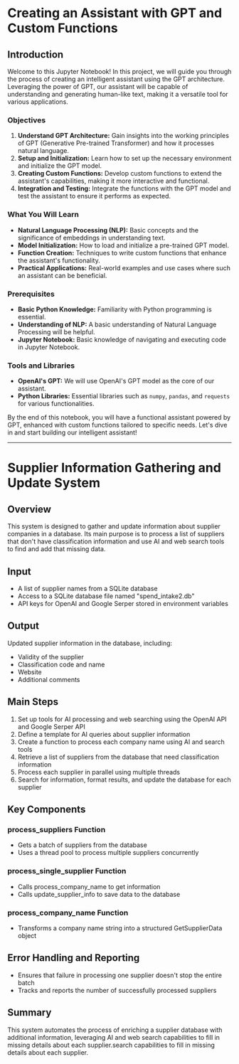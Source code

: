 # Creating an Assistant with GPT and Custom Functions

## Introduction

Welcome to this Jupyter Notebook! In this project, we will guide you through the process of creating an intelligent
assistant using the GPT architecture. Leveraging the power of GPT, our assistant will be capable of understanding and
generating human-like text, making it a versatile tool for various applications.

### Objectives

1. **Understand GPT Architecture:** Gain insights into the working principles of GPT (Generative Pre-trained
   Transformer) and how it processes natural language.
2. **Setup and Initialization:** Learn how to set up the necessary environment and initialize the GPT model.
3. **Creating Custom Functions:** Develop custom functions to extend the assistant's capabilities, making it more
   interactive and functional.
4. **Integration and Testing:** Integrate the functions with the GPT model and test the assistant to ensure it performs
   as expected.

### What You Will Learn

- **Natural Language Processing (NLP):** Basic concepts and the significance of embeddings in understanding text.
- **Model Initialization:** How to load and initialize a pre-trained GPT model.
- **Function Creation:** Techniques to write custom functions that enhance the assistant's functionality.
- **Practical Applications:** Real-world examples and use cases where such an assistant can be beneficial.

### Prerequisites

- **Basic Python Knowledge:** Familiarity with Python programming is essential.
- **Understanding of NLP:** A basic understanding of Natural Language Processing will be helpful.
- **Jupyter Notebook:** Basic knowledge of navigating and executing code in Jupyter Notebook.

### Tools and Libraries

- **OpenAI's GPT:** We will use OpenAI's GPT model as the core of our assistant.
- **Python Libraries:** Essential libraries such as `numpy`, `pandas`, and `requests` for various functionalities.

By the end of this notebook, you will have a functional assistant powered by GPT, enhanced with custom functions
tailored to specific needs. Let's dive in and start building our intelligent assistant!

---
# Supplier Information Gathering and Update System

## Overview

This system is designed to gather and update information about supplier companies in a database. Its main purpose is to process a list of suppliers that don't have classification information and use AI and web search tools to find and add that missing data.

## Input

- A list of supplier names from a SQLite database
- Access to a SQLite database file named "spend_intake2.db"
- API keys for OpenAI and Google Serper stored in environment variables

## Output

Updated supplier information in the database, including:
- Validity of the supplier
- Classification code and name
- Website
- Additional comments

## Main Steps

1. Set up tools for AI processing and web searching using the OpenAI API and Google Serper API
2. Define a template for AI queries about supplier information
3. Create a function to process each company name using AI and search tools
4. Retrieve a list of suppliers from the database that need classification information
5. Process each supplier in parallel using multiple threads
6. Search for information, format results, and update the database for each supplier

## Key Components

### process_suppliers Function
- Gets a batch of suppliers from the database
- Uses a thread pool to process multiple suppliers concurrently

### process_single_supplier Function
- Calls process_company_name to get information
- Calls update_supplier_info to save data to the database

### process_company_name Function
- Transforms a company name string into a structured GetSupplierData object

## Error Handling and Reporting

- Ensures that failure in processing one supplier doesn't stop the entire batch
- Tracks and reports the number of successfully processed suppliers

## Summary

This system automates the process of enriching a supplier database with additional information, leveraging AI and web search capabilities to fill in missing details about each supplier.search capabilities to fill in missing details about each supplier.